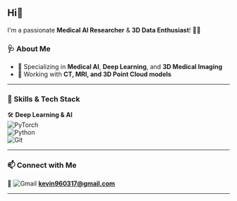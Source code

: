 ## Hi👋  
I'm a passionate **Medical AI Researcher** & **3D Data Enthusiast**! 🏥🧠  

### 🩺 About Me  
- 🔬 Specializing in **Medical AI**, **Deep Learning**, and **3D Medical Imaging**  
- 🧠 Working with **CT, MRI, and 3D Point Cloud models**  

---

### 🚀 Skills & Tech Stack  
🛠 **Deep Learning & AI**  
![PyTorch](https://img.shields.io/badge/PyTorch-%23EE4C2C.svg?style=flat-square&logo=pytorch&logoColor=white)  
![Python](https://img.shields.io/badge/Python-%233776AB.svg?style=flat-square&logo=python&logoColor=white)  
![Git](https://img.shields.io/badge/Git-%23F05033.svg?style=flat-square&logo=git&logoColor=white)  

---

### 📫 Connect with Me  
📧 ![Gmail](https://img.shields.io/badge/Gmail-D14836.svg?style=flat-square&logo=gmail&logoColor=white) **kevin960317@gmail.com**  

---

<!--
**kyoung-lee/kyoung-lee** is a ✨ _special_ ✨ repository because its `README.md` (this file) appears on your GitHub profile.

Here are some ideas to get you started:

- 🔭 I’m currently working on ...
- 🌱 I’m currently learning ...
- 👯 I’m looking to collaborate on ...
- 🤔 I’m looking for help with ...
- 💬 Ask me about ...
- 📫 How to reach me: ...
- 😄 Pronouns: ...
- ⚡ Fun fact: ...
-->
